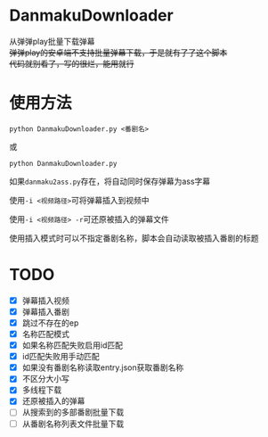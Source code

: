 # DanmakuDownloader

从弹弹play批量下载弹幕  
~~弹弹play的安卓端不支持批量弹幕下载，于是就有了了这个脚本~~  
~~代码就别看了，写的很烂，能用就行~~

# 使用方法

```
python DanmakuDownloader.py <番剧名>
```
或
```
python DanmakuDownloader.py
```
如果```danmaku2ass.py```存在，将自动同时保存弹幕为ass字幕  

使用```-i <视频路径>```可将弹幕插入到视频中

使用```-i <视频路径> -r```可还原被插入的弹幕文件

使用插入模式时可以不指定番剧名称，脚本会自动读取被插入番剧的标题

# TODO
- [x] 弹幕插入视频
- [x] 弹幕插入番剧
- [x] 跳过不存在的ep
- [x] 名称匹配模式
- [x] 如果名称匹配失败启用id匹配
- [x] id匹配失败用手动匹配
- [x] 如果没有番剧名称读取entry.json获取番剧名称
- [x] 不区分大小写
- [x] 多线程下载
- [x] 还原被插入的弹幕
- [ ] 从搜索到的多部番剧批量下载
- [ ] 从番剧名称列表文件批量下载
